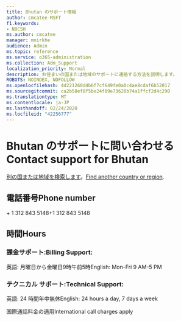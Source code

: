 ```yaml
---
title: Bhutan のサポート情報
author: cmcatee-MSFT
f1.keywords:
- NOCSH
ms.author: cmcatee
manager: mnirkhe
audience: Admin
ms.topic: reference
ms.service: o365-administration
ms.collection: Adm_Support
localization_priority: Normal
description: お住まいの国または地域のサポートに連絡する方法を説明します。
ROBOTS: NOINDEX, NOFOLLOW
ms.openlocfilehash: 4d221260d4b6f7cf649fe0a0c4ae8cdaf6b52017
ms.sourcegitcommit: ca2b58ef8f5be24f09e73620b74a1ffcf2d4c290
ms.translationtype: MT
ms.contentlocale: ja-JP
ms.lasthandoff: 02/24/2020
ms.locfileid: "42256777"
---
```

# <a name="contact-support-for-bhutan"></a><span data-ttu-id="3ce42-103">Bhutan のサポートに問い合わせる</span><span class="sxs-lookup"><span data-stu-id="3ce42-103">Contact support for Bhutan</span></span>

<span data-ttu-id="3ce42-104">[別の国または地域を検索します](../contact-support-for-business-products.md)。</span><span class="sxs-lookup"><span data-stu-id="3ce42-104">[Find another country or region](../contact-support-for-business-products.md).</span></span>

## <a name="phone-number"></a><span data-ttu-id="3ce42-105">電話番号</span><span class="sxs-lookup"><span data-stu-id="3ce42-105">Phone number</span></span>
<span data-ttu-id="3ce42-106">+ 1 312 843 5148</span><span class="sxs-lookup"><span data-stu-id="3ce42-106">+1 312 843 5148</span></span>

## <a name="hours"></a><span data-ttu-id="3ce42-107">時間</span><span class="sxs-lookup"><span data-stu-id="3ce42-107">Hours</span></span>
### <a name="billing-support"></a><span data-ttu-id="3ce42-108">課金サポート:</span><span class="sxs-lookup"><span data-stu-id="3ce42-108">Billing Support:</span></span>

<span data-ttu-id="3ce42-109">英語: 月曜日から金曜日9時午前5時</span><span class="sxs-lookup"><span data-stu-id="3ce42-109">English: Mon-Fri 9 AM-5 PM</span></span>

### <a name="technical-support"></a><span data-ttu-id="3ce42-110">テクニカル サポート:</span><span class="sxs-lookup"><span data-stu-id="3ce42-110">Technical Support:</span></span>

<span data-ttu-id="3ce42-111">英語: 24 時間年中無休</span><span class="sxs-lookup"><span data-stu-id="3ce42-111">English: 24 hours a day, 7 days a week</span></span>

<span data-ttu-id="3ce42-112">国際通話料金の適用</span><span class="sxs-lookup"><span data-stu-id="3ce42-112">International call charges apply</span></span>